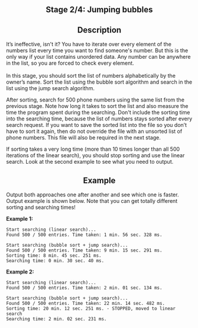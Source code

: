 <h2 style="text-align: center;">Stage 2/4: Jumping bubbles</h2>

<h2 style="text-align: center;">Description</h2>

<p>It’s ineffective, isn't it? You have to iterate over every element of the numbers list every time you want to find someone's number. But this is the only way if your list contains unordered data. Any number can be anywhere in the list, so you are forced to check every element.<br>
    <br>
    In this stage, you should sort the list of numbers alphabetically by the owner’s name. Sort the list using the bubble sort algorithm and search in the list using the jump search algorithm.</p>

<p>After sorting, search for 500 phone numbers using the same list from the previous stage. Note how long it takes to sort the list and also measure the time the program spent during the searching. Don't include the sorting time into the searching time, because the list of numbers stays sorted after every search request. If you want to save the sorted list into the file so you don’t have to sort it again, then do not override the file with an unsorted list of phone numbers. This file will also be required in the next stage.</p>

<p>If sorting takes a very long time (more than 10 times longer than all 500 iterations of the linear search), you should stop sorting and use the linear search. Look at the second example to see what you need to output.</p>

<h2 style="text-align: center;">Example</h2>

<p>Output both approaches one after another and see which one is faster. Output example is shown below. Note that you can get totally different sorting and searching times!</p>

<p><strong>Example 1:</strong></p>

<pre><code class="java">Start searching (linear search)...
Found 500 / 500 entries. Time taken: 1 min. 56 sec. 328 ms.

Start searching (bubble sort + jump search)...
Found 500 / 500 entries. Time taken: 9 min. 15 sec. 291 ms.
Sorting time: 8 min. 45 sec. 251 ms.
Searching time: 0 min. 30 sec. 40 ms.</code></pre>

<p><strong>Example 2: </strong></p>

<pre><code class="java">Start searching (linear search)...
Found 500 / 500 entries. Time taken: 2 min. 01 sec. 134 ms.

Start searching (bubble sort + jump search)...
Found 500 / 500 entries. Time taken: 22 min. 14 sec. 482 ms.
Sorting time: 20 min. 12 sec. 251 ms. - STOPPED, moved to linear search
Searching time: 2 min. 02 sec. 231 ms.</code></pre>